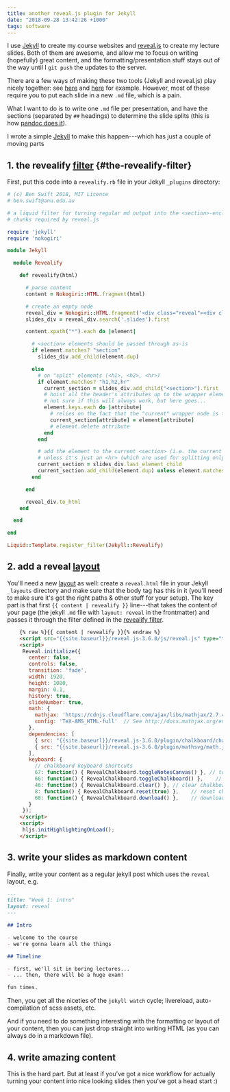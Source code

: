 ```yaml
---
title: another reveal.js plugin for Jekyll
date: "2018-09-28 13:42:26 +1000"
tags: software
---
```

I use [Jekyll](https://jekyllrb.com/) to create my course websites and
[reveal.js](https://github.com/hakimel/reveal.js/) to create my lecture slides.
Both of them are awesome, and allow me to focus on writing (hopefully) great
content, and the formatting/presentation stuff stays out of the way until I `git
push` the updates to the server.

There are a few ways of making these two tools (Jekyll and reveal.js) play
nicely together: see [here](https://github.com/dploeger/jekyll-revealjs) and
[here](https://medium.com/aerobatic-blog/building-a-reveal-js-presentation-with-jekyll-collections-52bcdba4114a)
for example. However, most of these require you to put each slide in a new `.md`
file, which is a pain.

What I want to do is to write one `.md` file per presentation, and have the
sections (separated by `##` headings) to determine the slide splits (this is how
[pandoc does it](https://pandoc.org/MANUAL.html#producing-slide-shows-with-pandoc)).

I wrote a simple [Jekyll](https://jekyllrb.com/docs/plugins/) to make this
happen---which has just a couple of moving parts

## 1. the revealify [filter](https://jekyllrb.com/docs/plugins/filters/) {#the-revealify-filter}

First, put this code into a `revealify.rb` file in your Jekyll `_plugins`
directory:

```ruby
# (c) Ben Swift 2018, MIT Licence
# ben.swift@anu.edu.au

# a liquid filter for turning regular md output into the <section>-enclosed
# chunks required by reveal.js

require 'jekyll'
require 'nokogiri'

module Jekyll

  module Revealify

    def revealify(html)

      # parse content
      content = Nokogiri::HTML.fragment(html)

      # create an empty node
      reveal_div = Nokogiri::HTML.fragment('<div class="reveal"><div class="slides"></div></div>', 'UTF-8')
      slides_div = reveal_div.search('.slides').first

      content.xpath("*").each do |element|

        # <section> elements should be passed through as-is
        if element.matches? "section"
          slides_div.add_child(element.dup)

        else
          # on "split" elements (<h1>, <h2>, <hr>)
          if element.matches? "h1,h2,hr"
            current_section = slides_div.add_child("<section>").first
            # hoist all the header's attributes up to the wrapper element
            # not sure if this will always work, but here goes...
            element.keys.each do |attribute|
              # relies on the fact that the "current" wrapper node is the last child in ret
              current_section[attribute] = element[attribute]
              # element.delete attribute
            end
          end

          # add the element to the current <section> (i.e. the current slide)
          # unless it's just an <hr> (which are used for splitting only)
          current_section = slides_div.last_element_child
          current_section.add_child(element.dup) unless element.matches? "hr"
        end

      end

      reveal_div.to_html
    end

  end

end

Liquid::Template.register_filter(Jekyll::Revealify)
```

## 2. add a reveal [layout](https://jekyllrb.com/docs/layouts/)

You'll need a new [layout](https://jekyllrb.com/docs/layouts/) as well: create a
`reveal.html` file in your Jekyll `_layouts` directory and make sure that the
body tag has this in it (you'll need to make sure it's got the right paths &
other stuff for your setup). The key part is that first `{{ content | revealify
}}` line---that takes the content of your page (the jekyll `.md` file with
`layout: reveal` in the frontmatter) and passes it through the filter defined in
the [revealify filter](#the-revealify-filter).

```html
    {% raw %}{{ content | revealify }}{% endraw %}
    <script src="{{site.baseurl}}/reveal.js-3.6.0/js/reveal.js" type="text/javascript"></script>
    <script>
     Reveal.initialize({
       center: false,
       controls: false,
       transition: 'fade',
       width: 1920,
       height: 1080,
       margin: 0.1,
       history: true,
       slideNumber: true,
	   math: {
		 mathjax: 'https://cdnjs.cloudflare.com/ajax/libs/mathjax/2.7.4/MathJax.js',
		 config: 'TeX-AMS_HTML-full'  // See http://docs.mathjax.org/en/latest/config-files.html
	   },
       dependencies: [
         { src: "{{site.baseurl}}/reveal.js-3.6.0/plugin/chalkboard/chalkboard.js", async: true },
         { src: "{{site.baseurl}}/reveal.js-3.6.0/plugin/mathsvg/math.js", async: true }
       ],
       keyboard: {
         // chalkboard keyboard shortcuts
         67: function() { RevealChalkboard.toggleNotesCanvas() }, // toggle notes canvas when 'c' is pressed
         66: function() { RevealChalkboard.toggleChalkboard() },	// toggle chalkboard when 'b' is pressed
         46: function() { RevealChalkboard.clear() }, // clear chalkboard when 'DEL' is pressed
         8: function() { RevealChalkboard.reset(true) },	// reset chalkboard data on current slide when 'BACKSPACE' is pressed
         68: function() { RevealChalkboard.download() },	// download recorded chalkboard drawing when 'd' is pressed
       }
     });
    </script>
	<script>
     hljs.initHighlightingOnLoad();
	</script>
```

## 3. write your slides as markdown content

Finally, write your content as a regular jekyll post which uses the `reveal`
layout, e.g.

```md
---
title: "Week 1: intro"
layout: reveal
---

## Intro

- welcome to the course
- we're gonna learn all the things

## Timeline

- first, we'll sit in boring lectures...
- ... then, there will be a huge exam!

fun times.
```

Then, you get all the niceties of the `jekyll watch` cycle; livereload,
auto-compilation of scss assets, etc.

And if you need to do something interesting with the formatting or layout of
your content, then you can just drop straight into writing HTML (as you can
always do in a markdown file).

## 4. write amazing content

This is the hard part. But at least if you've got a nice workflow for actually
turning your content into nice looking slides then you've got a head start :)
